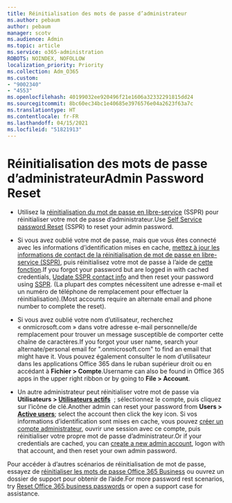 ```yaml
---
title: Réinitialisation des mots de passe d’administrateur
ms.author: pebaum
author: pebaum
manager: scotv
ms.audience: Admin
ms.topic: article
ms.service: o365-administration
ROBOTS: NOINDEX, NOFOLLOW
localization_priority: Priority
ms.collection: Adm_O365
ms.custom:
- "9002340"
- "4553"
ms.openlocfilehash: 40199032ee920496f21e1606a32332291815dd24
ms.sourcegitcommit: 8bc60ec34bc1e40685e3976576e04a2623f63a7c
ms.translationtype: HT
ms.contentlocale: fr-FR
ms.lasthandoff: 04/15/2021
ms.locfileid: "51821913"
---
```

# <a name="admin-password-reset"></a><span data-ttu-id="5a0ef-102">Réinitialisation des mots de passe d’administrateur</span><span class="sxs-lookup"><span data-stu-id="5a0ef-102">Admin Password Reset</span></span>

- <span data-ttu-id="5a0ef-103">Utilisez la [réinitialisation du mot de passe en libre-service](https://passwordreset.microsoftonline.com/) (SSPR) pour réinitialiser votre mot de passe d’administrateur.</span><span class="sxs-lookup"><span data-stu-id="5a0ef-103">Use [Self Service password Reset](https://passwordreset.microsoftonline.com/) (SSPR) to reset your admin password.</span></span>

- <span data-ttu-id="5a0ef-104">Si vous avez oublié votre mot de passe, mais que vous êtes connecté avec les informations d’identification mises en cache, [mettez à jour les informations de contact de la réinitialisation de mot de passe en libre-service (SSPR)](https://go.microsoft.com/fwlink/?linkid=849451), puis réinitialisez votre mot de passe à l’aide de [cette fonction](https://passwordreset.microsoftonline.com/).</span><span class="sxs-lookup"><span data-stu-id="5a0ef-104">If you forgot your password but are logged in with cached credentials, [Update SSPR contact info](https://go.microsoft.com/fwlink/?linkid=849451) and then reset your password using [SSPR](https://passwordreset.microsoftonline.com/).</span></span>  <span data-ttu-id="5a0ef-105">(La plupart des comptes nécessitent une adresse e-mail et un numéro de téléphone de remplacement pour effectuer la réinitialisation).</span><span class="sxs-lookup"><span data-stu-id="5a0ef-105">(Most accounts require an alternate email and phone number to complete the reset).</span></span>

- <span data-ttu-id="5a0ef-106">Si vous avez oublié votre nom d’utilisateur, recherchez « onmicrosoft.com » dans votre adresse e-mail personnelle/de remplacement pour trouver un message susceptible de comporter cette chaîne de caractères.</span><span class="sxs-lookup"><span data-stu-id="5a0ef-106">If you forgot your user name, search your alternate/personal email for ".onmicrosoft.com" to find an email that might have it.</span></span>  <span data-ttu-id="5a0ef-107">Vous pouvez également consulter le nom d’utilisateur dans les applications Office 365 dans le ruban supérieur droit ou en accédant à **Fichier > Compte**.</span><span class="sxs-lookup"><span data-stu-id="5a0ef-107">Username can also be found in Office 365 apps in the upper right ribbon or by going to **File > Account**.</span></span>

- <span data-ttu-id="5a0ef-108">Un autre administrateur peut réinitialiser votre mot de passe via **Utilisateurs > [Utilisateurs actifs](https://portal.office.com/adminportal/home#/users)**  ; sélectionnez le compte, puis cliquez sur l’icône de clé.</span><span class="sxs-lookup"><span data-stu-id="5a0ef-108">Another admin can reset your password from **Users > [Active users](https://portal.office.com/adminportal/home#/users)**; select the account then click the key icon.</span></span>  <span data-ttu-id="5a0ef-109">Si vos informations d’identification sont mises en cache, vous pouvez [créer un compte administrateur](https://portal.office.com/adminportal/home#/users), ouvrir une session avec ce compte, puis réinitialiser votre propre mot de passe d’administrateur.</span><span class="sxs-lookup"><span data-stu-id="5a0ef-109">Or if your credentials are cached, you can [create a new admin account](https://portal.office.com/adminportal/home#/users), logon with that account, and then reset your own admin password.</span></span>

<span data-ttu-id="5a0ef-110">Pour accéder à d’autres scénarios de réinitialisation de mot de passe, essayez de [réinitialiser les mots de passe Office 365 Business](https://docs.microsoft.com/microsoft-365/admin/add-users/reset-passwords) ou ouvrez un dossier de support pour obtenir de l’aide.</span><span class="sxs-lookup"><span data-stu-id="5a0ef-110">For more password rest scenarios, try [Reset Office 365 business passwords](https://docs.microsoft.com/microsoft-365/admin/add-users/reset-passwords) or open a support case for assistance.</span></span>

